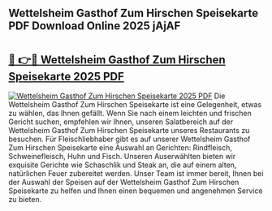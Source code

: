 ## Wettelsheim Gasthof Zum Hirschen Speisekarte PDF Download Online 2025 jAjAF

# <h2><a href="http://gc8ucmr.nevu.top/?p=Wettelsheim+Gasthof+Zum+Hirschen+Speisekarte">🔗 👉🔴 Wettelsheim Gasthof Zum Hirschen Speisekarte 2025 PDF</a></h2>

[![Wettelsheim Gasthof Zum Hirschen Speisekarte 2025 PDF](https://i.imgur.com/dBaPXMq.png)](http://gc8ucmr.nevu.top/?p=Wettelsheim+Gasthof+Zum+Hirschen+Speisekarte)
Die Wettelsheim Gasthof Zum Hirschen Speisekarte ist eine Gelegenheit, etwas zu wählen, das Ihnen gefällt. Wenn Sie nach einem leichten und frischen Gericht suchen, empfehlen wir Ihnen, unseren Salatbereich auf der Wettelsheim Gasthof Zum Hirschen Speisekarte unseres Restaurants zu besuchen. Für Fleischliebhaber gibt es auf unserer Wettelsheim Gasthof Zum Hirschen Speisekarte eine Auswahl an Gerichten: Rindfleisch, Schweinefleisch, Huhn und Fisch. Unseren Auserwählten bieten wir exquisite Gerichte wie Schaschlik und Steak an, die auf einem alten, natürlichen Feuer zubereitet werden. Unser Team ist immer bereit, Ihnen bei der Auswahl der Speisen auf der Wettelsheim Gasthof Zum Hirschen Speisekarte zu helfen und Ihnen einen bequemen und angenehmen Service zu bieten.
